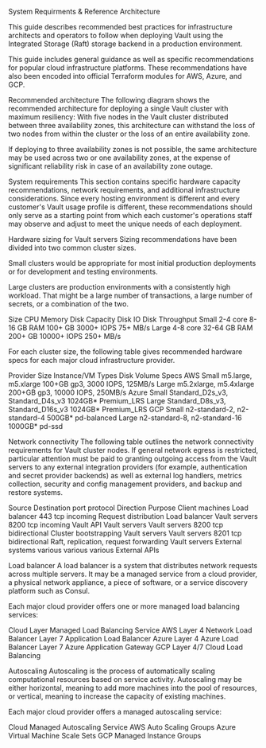 System Requirments & Reference Architecture



This guide describes recommended best practices for infrastructure architects and operators to follow when deploying Vault using the Integrated Storage (Raft) storage backend in a production environment.

This guide includes general guidance as well as specific recommendations for popular cloud infrastructure platforms. These recommendations have also been encoded into official Terraform modules for AWS, Azure, and GCP.

Recommended architecture
The following diagram shows the recommended architecture for deploying a single Vault cluster with maximum resiliency:
With five nodes in the Vault cluster distributed between three availability zones, this architecture can withstand the loss of two nodes from within the cluster or the loss of an entire availability zone.

If deploying to three availability zones is not possible, the same architecture may be used across two or one availability zones, at the expense of significant reliability risk in case of an availability zone outage.

System requirements
This section contains specific hardware capacity recommendations, network requirements, and additional infrastructure considerations. Since every hosting environment is different and every customer's Vault usage profile is different, these recommendations should only serve as a starting point from which each customer's operations staff may observe and adjust to meet the unique needs of each deployment.

Hardware sizing for Vault servers
Sizing recommendations have been divided into two common cluster sizes.

Small clusters would be appropriate for most initial production deployments or for development and testing environments.

Large clusters are production environments with a consistently high workload. That might be a large number of transactions, a large number of secrets, or a combination of the two.

Size	CPU	Memory	Disk Capacity	Disk IO	Disk Throughput
Small	2-4 core	8-16 GB RAM	100+ GB	3000+ IOPS	75+ MB/s
Large	4-8 core	32-64 GB RAM	200+ GB	10000+ IOPS	250+ MB/s

For each cluster size, the following table gives recommended hardware specs for each major cloud infrastructure provider.

Provider	Size	Instance/VM Types	Disk Volume Specs
AWS	Small	m5.large, m5.xlarge	100+GB gp3, 3000 IOPS, 125MB/s
Large	m5.2xlarge, m5.4xlarge	200+GB gp3, 10000 IOPS, 250MB/s
Azure	Small	Standard_D2s_v3, Standard_D4s_v3	1024GB* Premium_LRS
Large	Standard_D8s_v3, Standard_D16s_v3	1024GB* Premium_LRS
GCP	Small	n2-standard-2, n2-standard-4	500GB* pd-balanced
Large	n2-standard-8, n2-standard-16	1000GB* pd-ssd

Network connectivity
The following table outlines the network connectivity requirements for Vault cluster nodes. If general network egress is restricted, particular attention must be paid to granting outgoing access from the Vault servers to any external integration providers (for example, authentication and secret provider backends) as well as external log handlers, metrics collection, security and config management providers, and backup and restore systems.

Source	Destination	port	protocol	Direction	Purpose
Client machines	Load balancer	443	tcp	incoming	Request distribution
Load balancer	Vault servers	8200	tcp	incoming	Vault API
Vault servers	Vault servers	8200	tcp	bidirectional	Cluster bootstrapping
Vault servers	Vault servers	8201	tcp	bidirectional	Raft, replication, request forwarding
Vault servers	External systems	various	various	various	External APIs

Load balancer
A load balancer is a system that distributes network requests across multiple servers. It may be a managed service from a cloud provider, a physical network appliance, a piece of software, or a service discovery platform such as Consul.

Each major cloud provider offers one or more managed load balancing services:

Cloud	Layer	Managed Load Balancing Service
AWS	Layer 4	Network Load Balancer
Layer 7	Application Load Balancer
Azure	Layer 4	Azure Load Balancer
Layer 7	Azure Application Gateway
GCP	Layer 4/7	Cloud Load Balancing

Autoscaling
Autoscaling is the process of automatically scaling computational resources based on service activity. Autoscaling may be either horizontal, meaning to add more machines into the pool of resources, or vertical, meaning to increase the capacity of existing machines.

Each major cloud provider offers a managed autoscaling service:

Cloud	Managed Autoscaling Service
AWS	Auto Scaling Groups
Azure	Virtual Machine Scale Sets
GCP	Managed Instance Groups


